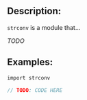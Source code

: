 ## Description:

`strconv` is a module that...

*TODO*

## Examples:

```v
import strconv

// TODO: CODE HERE

```

